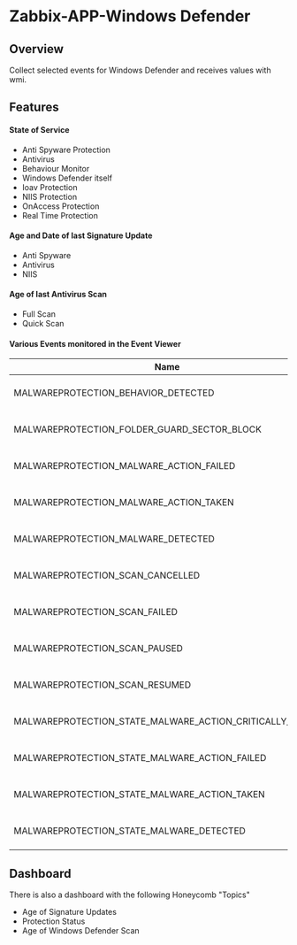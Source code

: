 # Zabbix-APP-Windows Defender

## Overview

Collect selected events for Windows Defender and receives values with wmi. 


## Features

#### State of Service
- Anti Spyware Protection
- Antivirus
- Behaviour Monitor
- Windows Defender itself
- Ioav Protection
- NIIS Protection
- OnAccess Protection
- Real Time Protection

#### Age and Date of last Signature Update
- Anti Spyware
- Antivirus
- NIIS

#### Age of last Antivirus Scan
- Full Scan
- Quick Scan

#### Various Events monitored in the Event Viewer
|Name|Key|
|----|---|
|MALWAREPROTECTION_BEHAVIOR_DETECTED|eventlog[Microsoft-Windows-Windows Defender/Operational,,,,1015,,skip]|
|MALWAREPROTECTION_FOLDER_GUARD_SECTOR_BLOCK|eventlog[Microsoft-Windows-Windows Defender/Operational,,,,1127,,skip]|
|MALWAREPROTECTION_MALWARE_ACTION_FAILED|eventlog[Microsoft-Windows-Windows Defender/Operational,,,,1008,,skip]|
|MALWAREPROTECTION_MALWARE_ACTION_TAKEN|eventlog[Microsoft-Windows-Windows Defender/Operational,,,,1007,,skip]|
|MALWAREPROTECTION_MALWARE_DETECTED|eventlog[Microsoft-Windows-Windows Defender/Operational,,,,1006,,skip]|
|MALWAREPROTECTION_SCAN_CANCELLED|eventlog[Microsoft-Windows-Windows Defender/Operational,,,,1002,,skip]|
|MALWAREPROTECTION_SCAN_FAILED|eventlog[Microsoft-Windows-Windows Defender/Operational,,,,1005,,skip]|
|MALWAREPROTECTION_SCAN_PAUSED|eventlog[Microsoft-Windows-Windows Defender/Operational,,,,1003,,skip]|
|MALWAREPROTECTION_SCAN_RESUMED|eventlog[Microsoft-Windows-Windows Defender/Operational,,,,1004,,skip]|
|MALWAREPROTECTION_STATE_MALWARE_ACTION_CRITICALLY_FAILED|eventlog[Microsoft-Windows-Windows Defender/Operational,,,,1119,,skip]|
|MALWAREPROTECTION_STATE_MALWARE_ACTION_FAILED|eventlog[Microsoft-Windows-Windows Defender/Operational,,,,1118,,skip]|
|MALWAREPROTECTION_STATE_MALWARE_ACTION_TAKEN|eventlog[Microsoft-Windows-Windows Defender/Operational,,,,1117,,skip]|
|MALWAREPROTECTION_STATE_MALWARE_DETECTED|eventlog[Microsoft-Windows-Windows Defender/Operational,,,,1116,,skip]|

## Dashboard

There is also a dashboard with the following Honeycomb "Topics"
- Age of Signature Updates
- Protection Status
- Age of Windows Defender Scan
	
